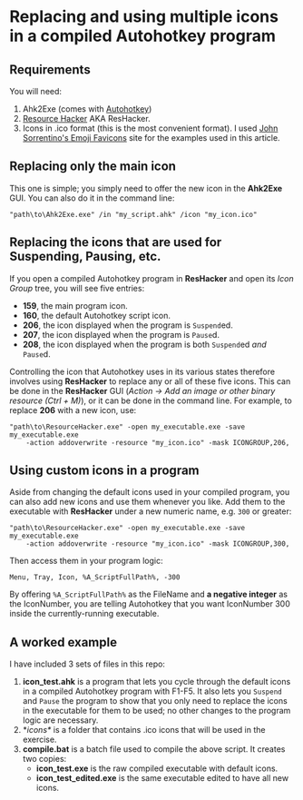 # Replacing and using multiple icons in a compiled Autohotkey program


## Requirements

You will need:

1. Ahk2Exe (comes with [Autohotkey](https://www.autohotkey.com/))
2. [Resource Hacker](http://www.angusj.com/resourcehacker/) AKA ResHacker.
3. Icons in .ico format (this is the most convenient format). I used [John
   Sorrentino's Emoji Favicons](https://favicon.io/emoji-favicons/) site
   for the examples used in this article.


## Replacing only the main icon

This one is simple; you simply need to offer the new icon in the **Ahk2Exe**
GUI. You can also do it in the command line:

```
"path\to\Ahk2Exe.exe" /in "my_script.ahk" /icon "my_icon.ico"
```


## Replacing the icons that are used for Suspending, Pausing, etc.

If you open a compiled Autohotkey program in **ResHacker** and open its _Icon Group_ 
tree, you will see five entries:

- **159**, the main program icon.
- **160**, the default Autohotkey script icon.
- **206**, the icon displayed when the program is `Suspend`ed.
- **207**, the icon displayed when the program is `Pause`d.
- **208**, the icon displayed when the program is both `Suspend`ed _and_ `Pause`d.

Controlling the icon that Autohotkey uses in its various states therefore involves 
using **ResHacker** to replace any or all of these five icons. This can be done in
the **ResHacker** GUI (_Action → Add an image or other binary resource (Ctrl + M)_), 
or it can be done in the command line. For example, to replace **206** with a new
icon, use:

```
"path\to\ResourceHacker.exe" -open my_executable.exe -save my_executable.exe 
    -action addoverwrite -resource "my_icon.ico" -mask ICONGROUP,206,
```


## Using custom icons in a program

Aside from changing the default icons used in your compiled program, you can also
add new icons and use them whenever you like. Add them to the executable with
**ResHacker** under a new numeric name, e.g. `300` or greater:

```
"path\to\ResourceHacker.exe" -open my_executable.exe -save my_executable.exe 
    -action addoverwrite -resource "my_icon.ico" -mask ICONGROUP,300,
```

Then access them in your program logic: 

```
Menu, Tray, Icon, %A_ScriptFullPath%, -300
```

By offering `%A_ScriptFullPath%` as the FileName and **a negative integer** as
the IconNumber, you are telling Autohotkey that you want IconNumber 300 inside
the currently-running executable.


## A worked example

I have included 3 sets of files in this repo:

1. **icon_test.ahk** is a program that lets you cycle through the default icons in a
   compiled Autohotkey program with F1-F5. It also lets you `Suspend` and `Pause`
   the program to show that you only need to replace the icons in the executable for
   them to be used; no other changes to the program logic are necessary.
2. **icons\** is a folder that contains .ico icons that will be used in the exercise.
3. **compile.bat** is a batch file used to compile the above script. It creates two
   copies:
   - **icon_test.exe** is the raw compiled executable with default icons.
   - **icon_test_edited.exe** is the same executable edited to have all new icons.
